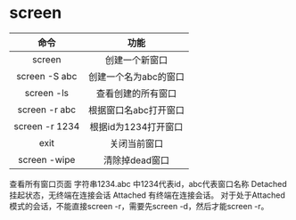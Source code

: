 # screen

|命令             |功能                  |
|:-:              |:-:                  |
|screen           | 创建一个新窗口        |
|screen -S abc    | 创建一个名为abc的窗口 |
|screen -ls       |查看创建的所有窗口     |
|screen -r abc    | 根据窗口名abc打开窗口 |
|screen -r 1234   | 根据id为1234打开窗口  |
|exit             |关闭当前窗口           |
|screen -wipe     |清除掉dead窗口         |

查看所有窗口页面
字符串1234.abc 中1234代表id，abc代表窗口名称
Detached   挂起状态，无终端在连接会话
Attached   有终端在连接会话。
对于处于Attached模式的会话，不能直接screen -r，需要先screen -d，然后才能screen -r。
